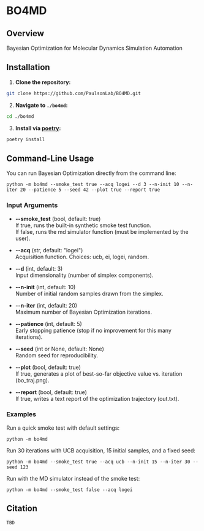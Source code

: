 # BO4MD

## Overview
Bayesian Optimization for Molecular Dynamics Simulation Automation

## Installation
1. **Clone the repository:**
```sh
git clone https://github.com/PaulsonLab/BO4MD.git
```
2. **Navigate to `./bo4md`:**
```sh
cd ./bo4md
```
3. **Install via [poetry](https://python-poetry.org/):**
```sh
poetry install
```

## Command-Line Usage

You can run Bayesian Optimization directly from the command line:

    python -m bo4md --smoke_test true --acq logei --d 3 --n-init 10 --n-iter 20 --patience 5 --seed 42 --plot true --report true

### Input Arguments

- **--smoke_test** (bool, default: true)  
  If true, runs the built-in synthetic smoke test function.  
  If false, runs the md simulator function (must be implemented by the user).

- **--acq** (str, default: "logei")  
  Acquisition function. Choices: ucb, ei, logei, random.

- **--d** (int, default: 3)  
  Input dimensionality (number of simplex components).

- **--n-init** (int, default: 10)  
  Number of initial random samples drawn from the simplex.

- **--n-iter** (int, default: 20)  
  Maximum number of Bayesian Optimization iterations.

- **--patience** (int, default: 5)  
  Early stopping patience (stop if no improvement for this many iterations).

- **--seed** (int or None, default: None)  
  Random seed for reproducibility.

- **--plot** (bool, default: true)  
  If true, generates a plot of best-so-far objective value vs. iteration (bo_traj.png).

- **--report** (bool, default: true)  
  If true, writes a text report of the optimization trajectory (out.txt).

### Examples

Run a quick smoke test with default settings:

    python -m bo4md

Run 30 iterations with UCB acquisition, 15 initial samples, and a fixed seed:

    python -m bo4md --smoke_test true --acq ucb --n-init 15 --n-iter 30 --seed 123

Run with the MD simulator instead of the smoke test:

    python -m bo4md --smoke_test false --acq logei



## Citation
```
TBD
```
